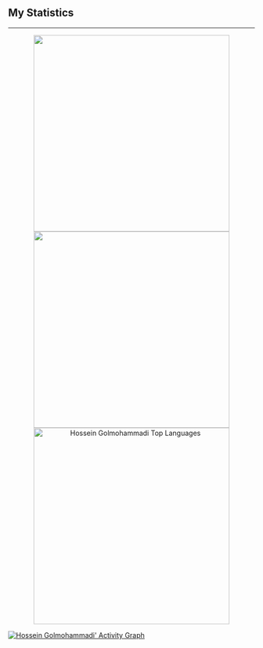 ## My Statistics
<hr/>
<p align = "center">
   <a href="#" alt="Hossein Golmohamamdi's github stats">
  <img src = "https://github-readme-stats.vercel.app/api?username=hosein201&show_icons=true&theme=dark" width="400">
  <img src = "https://github-readme-streak-stats.herokuapp.com?user=hosein201&theme=dark" width="400">
  <img src="https://github-readme-stats.vercel.app/api/top-langs/?username=hosein201&layout=compact&theme=dark&bg_color=0A0A0A" width="400" alt="Hossein Golmohammadi Top Languages"/>
</p>
   
![Hossein Golmohammadi' Activity Graph](https://activity-graph.herokuapp.com/graph?username=hosein201&custom_title=Hossein%20Golmohammadi's%20Contribution%20Graph&theme=dark&bg_color=282828&line=d1a01f&point=c58545)

<!--
**Hosein201/Hosein201** is a ✨ _special_ ✨ repository because its `README.md` (this file) appears on your GitHub profile.




Here are some ideas to get you started:

- 🔭 I’m currently working on ...
- 🌱 I’m currently learning ...
- 👯 I’m looking to collaborate on ...
- 🤔 I’m looking for help with ...
- 💬 Ask me about ...
- 📫 How to reach me: ...
- 😄 Pronouns: ...
- ⚡ Fun fact: ...
-->
